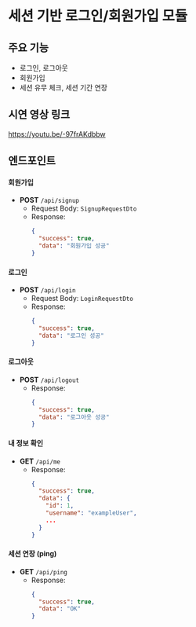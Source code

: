 # 세션 기반 로그인/회원가입 모듈

## 주요 기능
- 로그인, 로그아웃
- 회원가입
- 세션 유무 체크, 세션 기간 연장

## 시연 영상 링크
https://youtu.be/-97frAKdbbw

## 엔드포인트
#### 회원가입
- **POST** `/api/signup`  
  - Request Body: `SignupRequestDto`
  - Response:  
    ```json
    {
      "success": true,
      "data": "회원가입 성공"
    }
    ```



#### 로그인
- **POST** `/api/login`  
  - Request Body: `LoginRequestDto`
  - Response:  
    ```json
    {
      "success": true,
      "data": "로그인 성공"
    }
    ```



#### 로그아웃
- **POST** `/api/logout`   
  - Response:  
    ```json
    {
      "success": true,
      "data": "로그아웃 성공"
    }
    ```



#### 내 정보 확인
- **GET** `/api/me`  
  - Response:  
    ```json
    {
      "success": true,
      "data": {
        "id": 1,
        "username": "exampleUser",
        ...
      }
    }
    ```



#### 세션 연장 (ping)
- **GET** `/api/ping`  
  - Response:  
    ```json
    {
      "success": true,
      "data": "OK"
    }
    ```

